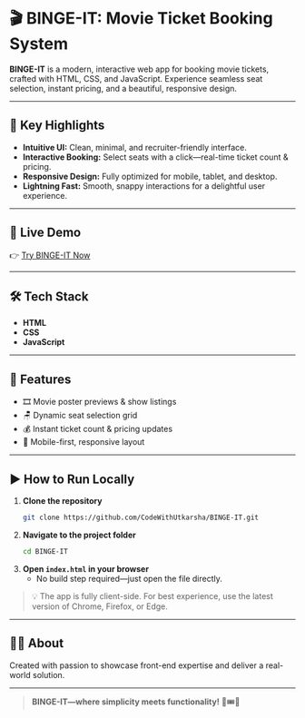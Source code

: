 # 🎬 BINGE-IT: Movie Ticket Booking System

**BINGE-IT** is a modern, interactive web app for booking movie tickets, crafted with HTML, CSS, and JavaScript. Experience seamless seat selection, instant pricing, and a beautiful, responsive design.

---

## 🚩 Key Highlights

- **Intuitive UI:** Clean, minimal, and recruiter-friendly interface.
- **Interactive Booking:** Select seats with a click—real-time ticket count & pricing.
- **Responsive Design:** Fully optimized for mobile, tablet, and desktop.
- **Lightning Fast:** Smooth, snappy interactions for a delightful user experience.

---

## 🚀 Live Demo

👉 [Try BINGE-IT Now](https://binge-mumu5er3m-newp.vercel.app)

---

## 🛠️ Tech Stack

- **HTML**
- **CSS**
- **JavaScript**

---

## 📄 Features

- 🎞️ Movie poster previews & show listings
- 🪑 Dynamic seat selection grid
- 💰 Instant ticket count & pricing updates
- 📱 Mobile-first, responsive layout

---

## ▶️ How to Run Locally

1. **Clone the repository**
   ```bash
   git clone https://github.com/CodeWithUtkarsha/BINGE-IT.git
   ```
2. **Navigate to the project folder**
   ```bash
   cd BINGE-IT
   ```
3. **Open `index.html` in your browser**
   - No build step required—just open the file directly.

> 💡 The app is fully client-side. For best experience, use the latest version of Chrome, Firefox, or Edge.

---

## 👩‍💻 About

Created with passion to showcase front-end expertise and deliver a real-world solution.

---

> **BINGE-IT—where simplicity meets functionality!** 🍿🎟️🎥
